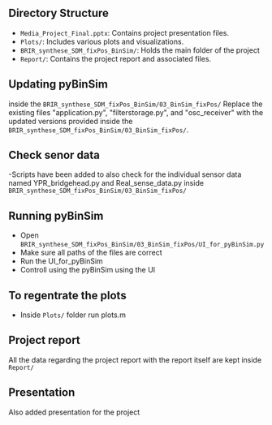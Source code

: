 ## Directory Structure

- `Media_Project_Final.pptx`: Contains project presentation files.
- `Plots/`: Includes various plots and visualizations.
- `BRIR_synthese_SDM_fixPos_BinSim/`: Holds the main folder of the project
- `Report/`: Contains the project report and associated files.


## Updating pyBinSim
inside the `BRIR_synthese_SDM_fixPos_BinSim/03_BinSim_fixPos/`
Replace the existing files "application.py", "filterstorage.py", and "osc_receiver" with the updated versions provided  inside the `BRIR_synthese_SDM_fixPos_BinSim/03_BinSim_fixPos/`.

## Check senor data

-Scripts have been added to also check for the individual sensor data named YPR_bridgehead.py and Real_sense_data.py inside `BRIR_synthese_SDM_fixPos_BinSim/03_BinSim_fixPos/`

## Running pyBinSim
- Open `BRIR_synthese_SDM_fixPos_BinSim/03_BinSim_fixPos/UI_for_pyBinSim.py`
- Make sure all paths of the files are correct
- Run the UI_for_pyBinSim
- Controll using the pyBinSim using the UI

## To regentrate the plots 
- Inside `Plots/` folder run plots.m

## Project report
All the data regarding the project report with the report itself are kept inside `Report/`

## Presentation
Also added presentation for the project
